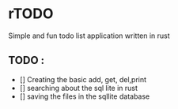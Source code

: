 # rTODO

Simple and fun todo list application written in rust 

## TODO :
- [] Creating the basic add, get, del,print
- [] searching about the sql lite in rust
- [] saving the files in the sqllite database